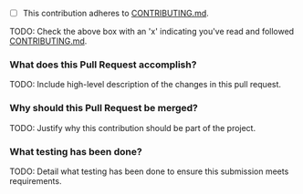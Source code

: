 - [ ] This contribution adheres to [CONTRIBUTING.md](https://github.com/ni/flexlogger-automation-python/blob/master/CONTRIBUTING.md).

TODO: Check the above box with an 'x' indicating you've read and followed [CONTRIBUTING.md](https://github.com/ni/flexlogger-automation-python/blob/master/CONTRIBUTING.md).

### What does this Pull Request accomplish?

TODO: Include high-level description of the changes in this pull request.

### Why should this Pull Request be merged?

TODO: Justify why this contribution should be part of the project.

### What testing has been done?

TODO: Detail what testing has been done to ensure this submission meets requirements.

